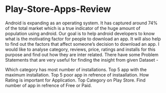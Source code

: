 # Play-Store-Apps-Review
Android is expanding as an operating system. It has captured around 74% of the total market which is a true indicator of the huge amount of population using android. Our goal is to help android developers to know what is the motivating factor for people to download an app. It will also help to find out the factors that affect someone’s decision to download an app. I would like to analyse category, reviews, price, ratings and installs for this purpose and find out how they are inter related.
There have some Problem Statements that are very useful for finding the insight from given Dataset -

Which category has most number of installations.
Top 5 app with the maximum installation.
Top 5 poor app in refrence of instaallation.
How Rating is important for Application.
Top Category on Play Store.
Find number of app in refrence of Free or Paid.
